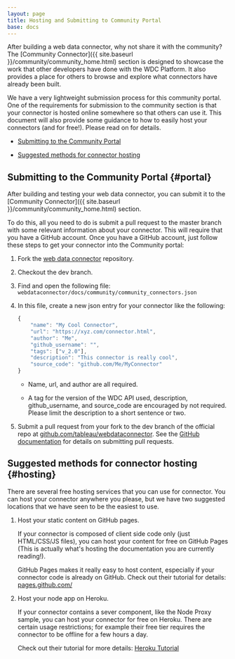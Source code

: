 ```yaml
---
layout: page
title: Hosting and Submitting to Community Portal
base: docs
---
```


After building a web data connector, why not share it with the community?
The [Community Connector]({{ site.baseurl }}/community/community_home.html) 
section is designed to showcase the work that other developers have done with the WDC Platform.
It also provides a place for others to browse and explore what
connectors have already been built. 

We have a very lightweight submission process for this community portal.
One of the requirements for submission to the community section is that 
your connector is hosted online somewhere so that others can use it.
This document will also provide some guidance to how to easily host your connectors
(and for free!). Please read on for details.

-   [Submitting to the Community Portal](#portal)

-   [Suggested methods for connector hosting](#hosting)


Submitting to the Community Portal {#portal}
----------------------------------

After building and testing your web data connector, you can submit it to the
[Community Connector]({{ site.baseurl }}/community/community_home.html) section.

To do this, all you need to do is submit a pull request to the master branch
with some relevant information about your connector.  This will require that you have 
a GitHub account. Once you have a GitHub account, just follow these steps to get
your connector into the Community portal:

1. Fork the [web data connector](https://github.com/tableau/webdataconnector) repository.

2. Checkout the dev branch.

3.  Find and open the following file:
   `webdataconnector/docs/community/community_connectors.json`

4. In this file, create a new json entry for your connector like the following:
   
   ```js
   {
       "name": "My Cool Connector",
       "url": "https://xyz.com/connector.html",
       "author": "Me",
       "github_username": "",
       "tags": ["v_2.0"],
       "description": "This connector is really cool",
       "source_code": "github.com/Me/MyConnector"
   }  
   ```

   - Name, url, and author are all required.
      
   - A tag for the version of the WDC API used, description, github_username, and source_code are encouraged by not required.  Please limit the description to a short sentence or two.

5. Submit a pull request from your fork to the dev branch of the official repo at
   [github.com/tableau/webdataconnector](https://github.com/tableau/webdataconnector/tree/dev).
   See the [GitHub documentation](https://help.github.com/articles/using-pull-requests/)
   for details on submitting pull requests.


Suggested methods for connector hosting {#hosting}
---------------------------------------

There are several free hosting services that you can use for connector.  You can host
your connector anywhere you please, but we have two suggested locations that we have
seen to be the easiest to use.  

1. Host your static content on GitHub pages.

    If your connector is composed of client side code only (just HTML/CSS/JS files),
    you can host your content for free on GitHub Pages (This is actually what's hosting the documentation
    you are currently reading!).  

    GitHub Pages makes it really easy to host content, especially if your connector code
    is already on GitHub.  Check out their tutorial for details: [pages.github.com/](https://pages.github.com)

2. Host your node app on Heroku.

    If your connector contains a sever component, like the Node Proxy sample, 
    you can host your connector for free on Heroku.  There are certain usage restrictions; for example
    their free tier requires the connector to be offline for a few hours a day. 

    Check out their tutorial for more details: [Heroku Tutorial](https://devcenter.heroku.com/articles/getting-started-with-nodejs#introduction)
